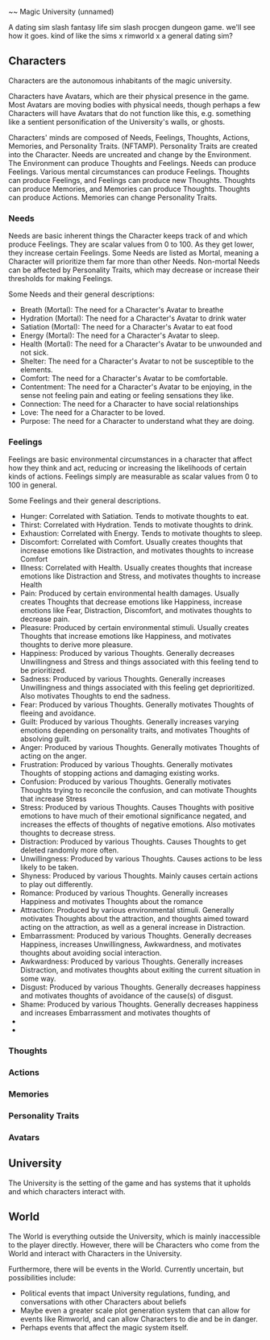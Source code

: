 ~~ Magic University (unnamed)

A dating sim slash fantasy life sim slash procgen dungeon game. we'll see how it goes. kind of like the sims x rimworld x a general dating sim?

## Characters
Characters are the autonomous inhabitants of the magic university. 

Characters have Avatars, which are their physical presence in the game. Most Avatars are moving bodies with physical needs, 
though perhaps a few Characters will have Avatars that do not function like this, e.g. something like a sentient personification of the University's walls, or ghosts.

Characters' minds are composed of Needs, Feelings, Thoughts, Actions, Memories, and Personality Traits. (NFTAMP).
Personality Traits are created into the Character. Needs are uncreated and change by the Environment. The Environment can produce Thoughts and Feelings. Needs can produce Feelings. Various mental circumstances can produce Feelings. Thoughts can produce Feelings, and Feelings can produce new Thoughts. Thoughts can produce Memories, and Memories can produce Thoughts. Thoughts can produce Actions. Memories can change Personality Traits. 

### Needs
Needs are basic inherent things the Character keeps track of and which produce Feelings. They are scalar values from 0 to 100. As they get lower, they increase certain Feelings. Some Needs are listed as Mortal, meaning a Character will prioritize them far more than other Needs. Non-mortal Needs can be affected by Personality Traits, which may decrease or increase their thresholds for making Feelings.

Some Needs and their general descriptions:
* Breath (Mortal): The need for a Character's Avatar to breathe
* Hydration (Mortal): The need for a Character's Avatar to drink water
* Satiation (Mortal): The need for a Character's Avatar to eat food
* Energy (Mortal): The need for a Character's Avatar to sleep.
* Health (Mortal): The need for a Character's Avatar to be unwounded and not sick.
* Shelter: The need for a Character's Avatar to not be susceptible to the elements.
* Comfort: The need for a Character's Avatar to be comfortable.
* Contentment: The need for a Character's Avatar to be enjoying, in the sense not feeling pain and eating or feeling sensations they like.
* Connection: The need for a Character to have social relationships
* Love: The need for a Character to be loved.
* Purpose: The need for a Character to understand what they are doing.

### Feelings
Feelings are basic environmental circumstances in a character that affect how they think and act, reducing or increasing the likelihoods of certain kinds of actions. 
Feelings simply are measurable as scalar values from 0 to 100 in general.

Some Feelings and their general descriptions.
* Hunger: Correlated with Satiation. Tends to motivate thoughts to eat.
* Thirst: Correlated with Hydration. Tends to motivate thoughts to drink.
* Exhaustion: Correlated with Energy. Tends to motivate thoughts to sleep.
* Discomfort: Correlated with Comfort. Usually creates thoughts that increase emotions like Distraction, and motivates thoughts to increase Comfort
* Illness: Correlated with Health. Usually creates thoughts that increase emotions like Distraction and Stress, and motivates thoughts to increase Health
* Pain: Produced by certain environmental health damages. Usually creates Thoughts that decrease emotions like Happiness, increase emotions like Fear, Distraction, Discomfort, and motivates thoughts to decrease pain.
* Pleasure: Produced by certain environmental stimuli. Usually creates Thoughts that increase emotions like Happiness, and motivates thoughts to derive more pleasure.
* Happiness: Produced by various Thoughts. Generally decreases Unwillingness and Stress and things associated with this feeling tend to be prioritized.
* Sadness: Produced by various Thoughts. Generally increases Unwillingness and things associated with this feeling get deprioritized. Also motivates Thoughts to end the sadness.
* Fear: Produced by various Thoughts. Generally motivates Thoughts of fleeing and avoidance.
* Guilt: Produced by various Thoughts. Generally increases varying emotions depending on personality traits, and motivates Thoughts of absolving guilt.
* Anger: Produced by various Thoughts. Generally motivates Thoughts of acting on the anger.
* Frustration: Produced by various Thoughts. Generally motivates Thoughts of stopping actions and damaging existing works.
* Confusion: Produced by various Thoughts. Generally motivates Thoughts trying to reconcile the confusion, and can motivate Thoughts that increase Stress
* Stress: Produced by various Thoughts. Causes Thoughts with positive emotions to have much of their emotional significance negated, and increases the effects of thoughts of negative emotions. Also motivates thoughts to decrease stress.
* Distraction: Produced by various Thoughts. Causes Thoughts to get deleted randomly more often.
* Unwillingness: Produced by various Thoughts. Causes actions to be less likely to be taken.
* Shyness: Produced by various Thoughts. Mainly causes certain actions to play out differently.
* Romance: Produced by various Thoughts. Generally increases Happiness and motivates Thoughts about the romance
* Attraction: Produced by various environmental stimuli. Generally motivates Thoughts about the attraction, and thoughts aimed toward acting on the attraction, as well as a general increase in Distraction.
* Embarrassment: Produced by various Thoughts. Generally decreases Happiness, increases Unwillingness, Awkwardness, and motivates thoughts about avoiding social interaction.
* Awkwardness: Produced by various Thoughts. Generally increases Distraction, and motivates thoughts about exiting the current situation in some way.
* Disgust: Produced by various Thoughts. Generally decreases happiness and motivates thoughts of avoidance of the cause(s) of disgust.
* Shame: Produced by various Thoughts. Generally decreases happiness and increases Embarrassment and motivates thoughts of 
* 
* 

### Thoughts

### Actions

### Memories

### Personality Traits


### Avatars


## University
The University is the setting of the game and has systems that it upholds and which characters interact with.
## World
The World is everything outside the University, which is mainly inaccessible to the player directly. However, there will be Characters who come from the World and interact with Characters in the University.

Furthermore, there will be events in the World. Currently uncertain, but possibilities include:
* Political events that impact University regulations, funding, and conversations with other Characters about beliefs
* Maybe even a greater scale plot generation system that can allow for events like Rimworld, and can allow Characters to die and be in danger.
* Perhaps events that affect the magic system itself.





